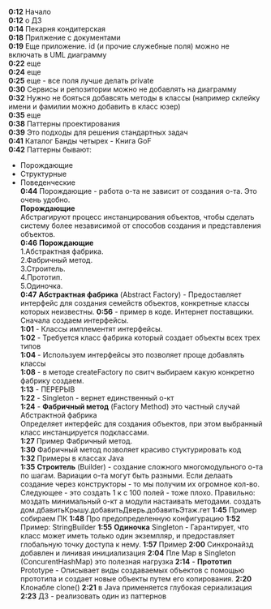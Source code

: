 **0:12** Начало  
**0:12** о ДЗ  
**0:14** Пекарня кондитерская  
**0:18** Прилжение с документами  
**0:19** Еще приложение. id (и прочие служебные поля) можно не включать в UML диаграмму  
**0:22** еще  
**0:24** еще  
**0:25** еще - все поля лучше делать private  
**0:30** Сервисы и репозитории можно не добавлять на диаграмму  
**0:32** Нужно не бояться добавсять методы в классы (например склейку имени и фамилии можно добавить в класс юзер)  
**0:35** еще  
**0:38** Паттерны проектирования  
**0:39** Это подходы для решения стандартных задач  
**0:41** Каталог Банды четырех - Книга GoF  
**0:42** Паттерны бывают:  
* Порождающие  
* Структурные  
* Поведенческие  
**0:44** Порождающие - работа о-та не зависит от создания о-та. Это очень удобно.  
**Порождающие**  
Абстрагируют процесс инстанцирования объектов, чтобы сделать систему более независимой от способов создания и представления объектов.  
**0:46** **Порождающие**  
1.Абстрактная фабрика.  
2.Фабричный метод.  
3.Строитель.  
4.Прототип.  
5.Одиночка.  
**0:47** **Абстрактная фабрика** (Abstract Factory) - Предоставляет интерфейс для создания семейств объектов, конкретные классы которых неизвестны.
**0:56** - пример в коде. Интернет поставщики. Сначала создаем интерфейсы.  
**1:01** - Классы имплементят интерфейсы.   
**1:02** - Требуется класс фабрика который создает объекты всех трех типов  
**1:04** - Используем интерфейсы это позволяет проще добавлять классы  
**1:08** - в методе createFactory по свитч выбираем какую конкретно фабрику создаем.  
**1:13** - ПЕРЕРЫВ  
**1:22** - Singleton - вернет единственный о-кт  
**1:24** - **Фабричный метод** (Factory Method) это частный случай Абстрактной фабрика  
Определяет интерфейс для создания объектов, при этом выбранный класс инстанцируется подклассами.  
**1:27** Пример Фабричный метод.  
**1:30** Фабричный метод позволяет красиво стуктурировать код  
**1:32** Примеры в классах Java  
**1:35** **Строитель** (Builder) - создание сложного многомодульного о-та по шагам. Вариации о-та могут быть разными. Если делаать создание через конструкторы - то мы получим их огромное кол-во. Следующее - это создать 1 к с 100 полей - тоже плохо. Правильно: моздать минимальный о-кт а модули настаивать методами. создать дом.дбавитьКрышу.добавитьДверь.добавитьЭтаж.гет
**1:45** Пример собираем ПК
**1:48** Про предопределенную конфигурацию
**1:52** Пример: StringBuilder
**1:55** **Одиночка** Singleton - Гарантирует, что класс может иметь только один экземпляр, и предоставляет глобальную точку доступа к нему.
**1:57** Пример
**2:00** Синхронайзд добавлен и линивая инициализация
**2:04** Пле Map в Singleton (ConcurentHashMap) это полезная нагрузка
**2:14** - **Прототип** Prototype - 
Описывает виды создаваемых объектов с помощью прототипа и создает новые объекты путем его копирования.
**2:20** Клонабле clone()
**2:21** в Java применяется глубокая сериализация
**2:23** ДЗ - реализовать один из паттернов
